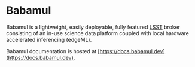 # Babamul

Babamul is a lightweight, easily deployable, fully featured
[LSST](https://www.lsst.org/) broker consisting of
an in-use science data platform coupled with
local hardware accelerated inferencing (edgeML).

Babamul documentation is hosted at [https://docs.babamul.dev](https://docs.babamul.dev).
